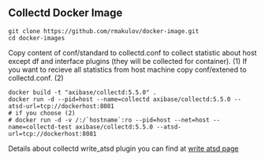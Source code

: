 ## Collectd Docker Image

```
git clone https://github.com/rmakulov/docker-image.git
cd docker-images
```

Copy content of conf/standard to collectd.conf to collect statistic about host except df and interface plugins (they will be collected for container). 	(1)
If you want to recieve all statistics from host machine copy conf/extened to collectd.conf.								(2)

```
docker build -t "axibase/collectd:5.5.0" .
docker run -d --pid=host --name=collectd axibase/collectd:5.5.0 --atsd-url=tcp://dockerhost:8081
# if you choose (2)
# docker run -d -v /:/`hostname`:ro --pid=host --net=host --name=collectd-test axibase/collectd:5.5.0 --atsd-url=tcp://dockerhost:8081
```

Details about collectd write_atsd plugin you can find at [write atsd page](https://github.com/axibase/atsd-collectd-plugin)
